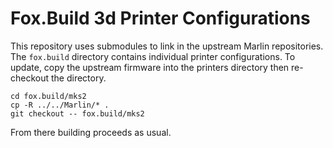 # Fox.Build 3d Printer Configurations

This repository uses submodules to link in the upstream Marlin repositories. The `fox.build` directory contains individual printer configurations. To update, copy the upstream firmware into the printers directory then re-checkout the directory.

```
cd fox.build/mks2
cp -R ../../Marlin/* .
git checkout -- fox.build/mks2
```

From there building proceeds as usual.
